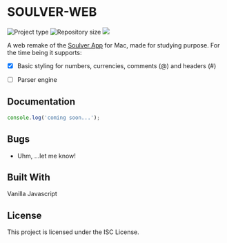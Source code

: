 # SOULVER-WEB

![](https://img.shields.io/badge/type-JS_Library-brightgreen.svg "Project type")
![](https://img.shields.io/github/repo-size/LorenzoCorbella74/soulver-web "Repository size")
![](https://img.shields.io/github/package-json/v/LorenzoCorbella74/soulver-web)

A web remake of the [Soulver App](https://www.acqualia.com/soulver/) for Mac, made for studying purpose. 
For the time being it supports:

- [x] Basic styling for numbers, currencies, comments (@) and headers (#)
- [ ] Parser engine


## Documentation
```javascript
console.log('coming soon...');

```


## Bugs
- Uhm, ...let me know!

## Built With

Vanilla Javascript

## License

This project is licensed under the ISC License.